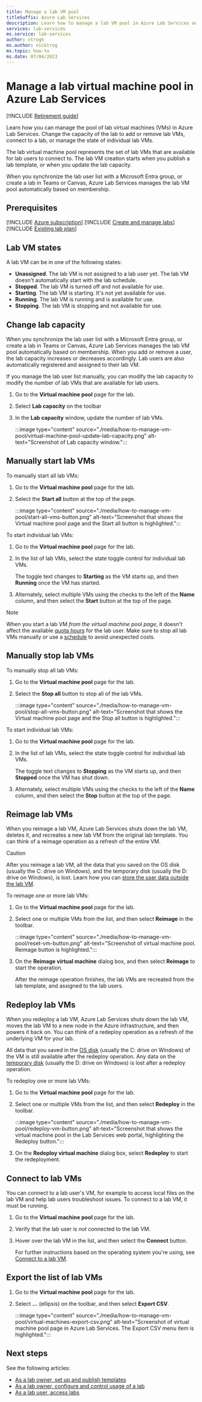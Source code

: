 ```yaml
---
title: Manage a lab VM pool
titleSuffix: Azure Lab Services
description: Learn how to manage a lab VM pool in Azure Lab Services and change the number of lab virtual machines that are available for lab users.
services: lab-services
ms.service: lab-services
author: ntrogh
ms.author: nicktrog
ms.topic: how-to
ms.date: 07/04/2023
---
```


# Manage a lab virtual machine pool in Azure Lab Services

[!INCLUDE [Retirement guide](./includes/retirement-banner.md)]

Learn how you can manage the pool of lab virtual machines (VMs) in Azure Lab Services. Change the capacity of the lab to add or remove lab VMs, connect to a lab, or manage the state of individual lab VMs.

The lab virtual machine pool represents the set of lab VMs that are available for lab users to connect to. The lab VM creation starts when you publish a lab template, or when you update the lab capacity.

When you synchronize the lab user list with a Microsoft Entra group, or create a lab in Teams or Canvas, Azure Lab Services manages the lab VM pool automatically based on membership.

## Prerequisites

[!INCLUDE [Azure subscription](./includes/lab-services-prerequisite-subscription.md)]
[!INCLUDE [Create and manage labs](./includes/lab-services-prerequisite-create-lab.md)]
[!INCLUDE [Existing lab plan](./includes/lab-services-prerequisite-lab-plan.md)]

## Lab VM states

A lab VM can be in one of the following states:

- **Unassigned**. The lab VM is not assigned to a lab user yet. The lab VM doesn't automatically start with the lab schedule.
- **Stopped**. The lab VM is turned off and not available for use.
- **Starting**.  The lab VM is starting.  It's not yet available for use.
- **Running**. The lab VM is running and is available for use.
- **Stopping**.  The lab VM is stopping and not available for use.

## Change lab capacity

When you synchronize the lab user list with a Microsoft Entra group, or create a lab in Teams or Canvas, Azure Lab Services manages the lab VM pool automatically based on membership. When you add or remove a user, the lab capacity increases or decreases accordingly. Lab users are also automatically registered and assigned to their lab VM.

If you manage the lab user list manually, you can modify the lab capacity to modify the number of lab VMs that are available for lab users.

1. Go to the **Virtual machine pool** page for the lab.

1. Select **Lab capacity** on the toolbar

1. In the **Lab capacity** window, update the number of lab VMs.

    :::image type="content" source="./media/how-to-manage-vm-pool/virtual-machine-pool-update-lab-capacity.png" alt-text="Screenshot of Lab capacity window.":::

## Manually start lab VMs

To manually start all lab VMs:

1. Go to the **Virtual machine pool** page for the lab.

1. Select the **Start all** button at the top of the page.

    :::image type="content" source="./media/how-to-manage-vm-pool/start-all-vms-button.png" alt-text="Screenshot that shows the Virtual machine pool page and the Start all button is highlighted.":::

To start individual lab VMs:

1. Go to the **Virtual machine pool** page for the lab.

1. In the list of lab VMs, select the state toggle control for individual lab VMs.

    The toggle text changes to **Starting** as the VM starts up, and then **Running** once the VM has started.

1. Alternately, select multiple VMs using the checks to the left of the **Name** column, and then select the **Start** button at the top of the page.

> [!NOTE]
> When you start a lab VM *from the virtual machine pool page*, it doesn't affect the available [quota hours](./classroom-labs-concepts.md#quota) for the lab user. Make sure to stop all lab VMs manually or use a [schedule](how-to-create-schedules.md) to avoid unexpected costs.

## Manually stop lab VMs

To manually stop all lab VMs:

1. Go to the **Virtual machine pool** page for the lab.

1. Select the **Stop all** button to stop all of the lab VMs.

    :::image type="content" source="./media/how-to-manage-vm-pool/stop-all-vms-button.png" alt-text="Screenshot that shows the Virtual machine pool page and the Stop all button is highlighted.":::

To start individual lab VMs:

1. Go to the **Virtual machine pool** page for the lab.

1. In the list of lab VMs, select the state toggle control for individual lab VMs.

    The toggle text changes to **Stopping** as the VM starts up, and then **Stopped** once the VM has shut down.

1. Alternately, select multiple VMs using the checks to the left of the **Name** column, and then select the **Stop** button at the top of the page.

## Reimage lab VMs

When you reimage a lab VM, Azure Lab Services shuts down the lab VM, deletes it, and recreates a new lab VM from the original lab template. You can think of a reimage operation as a refresh of the entire VM.

> [!CAUTION]
> After you reimage a lab VM, all the data that you saved on the OS disk (usually the C: drive on Windows), and the temporary disk (usually the D: drive on Windows), is lost. Learn how you can [store the user data outside the lab VM](./troubleshoot-access-lab-vm.md#store-user-data-outside-the-lab-vm).

To reimage one or more lab VMs:

1. Go to the **Virtual machine pool** page for the lab.

1. Select one or multiple VMs from the list, and then select **Reimage** in the toolbar.

    :::image type="content" source="./media/how-to-manage-vm-pool/reset-vm-button.png" alt-text="Screenshot of virtual machine pool.  Reimage button is highlighted.":::

1. On the **Reimage virtual machine** dialog box, and then select **Reimage** to start the operation.

    After the reimage operation finishes, the lab VMs are recreated from the lab template, and assigned to the lab users.

## Redeploy lab VMs

When you redeploy a lab VM, Azure Lab Services shuts down the lab VM, moves the lab VM to a new node in the Azure infrastructure, and then powers it back on. You can think of a redeploy operation as a refresh of the underlying VM for your lab.

All data that you saved in the [OS disk](/azure/virtual-machines/managed-disks-overview#os-disk) (usually the C: drive on Windows) of the VM is still available after the redeploy operation. Any data on the [temporary disk](/azure/virtual-machines/managed-disks-overview#temporary-disk) (usually the D: drive on Windows) is lost after a redeploy operation.

To redeploy one or more lab VMs:

1. Go to the **Virtual machine pool** page for the lab.

1. Select one or multiple VMs from the list, and then select **Redeploy** in the toolbar.

    :::image type="content" source="./media/how-to-manage-vm-pool/redeploy-vm-button.png" alt-text="Screenshot that shows the virtual machine pool in the Lab Services web portal, highlighting the Redeploy button.":::

1. On the **Redeploy virtual machine** dialog box, select **Redeploy** to start the redeployment.

## Connect to lab VMs

You can connect to a lab user's VM, for example to access local files on the lab VM and help lab users troubleshoot issues. To connect to a lab VM, it must be running.

1. Go to the **Virtual machine pool** page for the lab.

1. Verify that the lab user is *not* connected to the lab VM. 

1. Hover over the lab VM in the list, and then select the **Connect** button.

    For further instructions based on the operating system you're using, see [Connect to a lab VM](connect-virtual-machine.md).

## Export the list of lab VMs

1. Go to the **Virtual machine pool** page for the lab.

1. Select **...** (ellipsis) on the toolbar, and then select **Export CSV**.

    :::image type="content" source="./media/how-to-manage-vm-pool/virtual-machines-export-csv.png" alt-text="Screenshot of virtual machine pool page in Azure Lab Services.  The Export CSV menu item is highlighted.":::

## Next steps

See the following articles:

- [As a lab owner, set up and publish templates](how-to-create-manage-template.md)
- [As a lab owner, configure and control usage of a lab](how-to-manage-lab-users.md)
- [As a lab user, access labs](how-to-use-lab.md)
